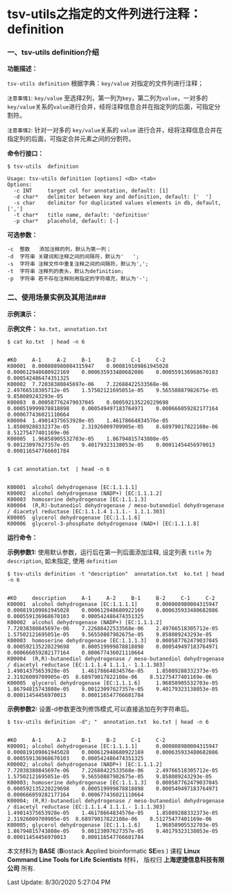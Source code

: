 # tsv-utils之指定的文件列进行注释：definition

### 一、tsv-utils definition介绍

**功能描述：**

`tsv-utils definition` 根据字典：`key/value` 对指定的文件列进行注释；

`注意事情1`:  `key/value` 至选择2列，第一列为`key`，第二列为`value`，一对多的`key/value`关系的`value`进行合并，经将注释信息合并在指定列的后面，可指定分割符。

`注意事情2`: 针对一对多的 `key/value`关系的 `value` 进行合并，经将注释信息合并在指定列的后面，可指定合并元素之间的分割符。

**命令行接口：**

    $ tsv-utils  definition

    Usage: tsv-utils definition [options] <db> <tab>
    Options:
      -c INT     target col for annotation, default: [1]
      -d char*   delimitor between key and definition, default: ['  ']
      -s char    delimitor for duplicated values elements in db, default, [',']
      -t char*   title name, default: 'definition'
      -p char*   placehold, default: [-]


**可选参数：**

    -c  整数   添加注释的列，默认为第一列；
    -d  字符串 关键词和注释之间的间隔符，默认为'   ';
    -s  字符串 注释文件中重复注释之间的间隔符，默认为',';
    -t  字符串 注释列的表头，默认为definition;
    -p  字符串 若不存在注释则用指定的字符填充，默认为'-';

### 二、使用场景实例及其用法###

**示例演示：**

**示例文件：** `ko.txt, annotation.txt` 

    $ cat ko.txt  | head -n 6


    #KO     A-1     A-2     B-1     B-2     C-1     C-2
    K00001  0.000808980004315947    0.000819109861945028    0.000612948680922169    0.000635933480682086    0.000559136968670103    0.000542486474351325
    K00002  7.72038380845697e-06    7.22688422533568e-06    2.49766518305712e-05    1.57502121695051e-05    9.56550887982675e-05    9.858089243293e-05
    K00003  0.000587762479037045    0.000592135220229698    0.000519999878818898    0.000549497183764971    0.000666059282177164    0.000677436021110664
    K00004  1.49014375653928e-05    1.46178664834576e-05    1.85089288332373e-05    2.31926009709905e-05    8.68979017822108e-06    8.51275477401169e-06
    K00005  1.96858905532703e-05    1.86794815743808e-05    9.00123097627357e-05    9.40179323138053e-05    0.00011454456970013     0.000116547766601784


    $ cat annotation.txt  | head -n 6


    K00001  alcohol dehydrogenase [EC:1.1.1.1]
    K00002  alcohol dehydrogenase (NADP+) [EC:1.1.1.2]
    K00003  homoserine dehydrogenase [EC:1.1.1.3]
    K00004  (R,R)-butanediol dehydrogenase / meso-butanediol dehydrogenase / diacetyl reductase [EC:1.1.1.4 1.1.1.- 1.1.1.303]
    K00005  glycerol dehydrogenase [EC:1.1.1.6]
    K00006  glycerol-3-phosphate dehydrogenase (NAD+) [EC:1.1.1.8]

**运行命令：**

**示例参数1:** 使用默认参数，运行后在第一列后面添加注释, 设定列表 `title` 为 `description`, 如未指定, 使用 `definition`

    $ tsv-utils definition -t "description"  annotation.txt  ko.txt | head -n 6


    #KO     description     A-1     A-2     B-1     B-2     C-1     C-2
    K00001  alcohol dehydrogenase [EC:1.1.1.1]      0.000808980004315947    0.000819109861945028    0.000612948680922169    0.000635933480682086    0.000559136968670103    0.000542486474351325
    K00002  alcohol dehydrogenase (NADP+) [EC:1.1.1.2]      7.72038380845697e-06    7.22688422533568e-06    2.49766518305712e-05    1.57502121695051e-05    9.56550887982675e-05    9.858089243293e-05
    K00003  homoserine dehydrogenase [EC:1.1.1.3]   0.000587762479037045    0.000592135220229698    0.000519999878818898    0.000549497183764971    0.000666059282177164    0.000677436021110664
    K00004  (R,R)-butanediol dehydrogenase / meso-butanediol dehydrogenase / diacetyl reductase [EC:1.1.1.4 1.1.1.- 1.1.1.303]      1.49014375653928e-05    1.46178664834576e-05    1.85089288332373e-05    2.31926009709905e-05  8.68979017822108e-06    8.51275477401169e-06
    K00005  glycerol dehydrogenase [EC:1.1.1.6]     1.96858905532703e-05    1.86794815743808e-05    9.00123097627357e-05    9.40179323138053e-05    0.00011454456970013     0.000116547766601784


**示例参数2:** 设置-d参数更改列修饰模式,可以直接追加在列字符串后。


    $ tsv-utils definition -d"; "  annotation.txt  ko.txt | head -n 6


    #KO     A-1     A-2     B-1     B-2     C-1     C-2
    K00001; alcohol dehydrogenase [EC:1.1.1.1]      0.000808980004315947    0.000819109861945028    0.000612948680922169    0.000635933480682086    0.000559136968670103    0.000542486474351325
    K00002; alcohol dehydrogenase (NADP+) [EC:1.1.1.2]      7.72038380845697e-06    7.22688422533568e-06    2.49766518305712e-05    1.57502121695051e-05    9.56550887982675e-05    9.858089243293e-05
    K00003; homoserine dehydrogenase [EC:1.1.1.3]   0.000587762479037045    0.000592135220229698    0.000519999878818898    0.000549497183764971    0.000666059282177164    0.000677436021110664
    K00004; (R,R)-butanediol dehydrogenase / meso-butanediol dehydrogenase / diacetyl reductase [EC:1.1.1.4 1.1.1.- 1.1.1.303]      1.49014375653928e-05    1.46178664834576e-05    1.85089288332373e-05    2.31926009709905e-05  8.68979017822108e-06    8.51275477401169e-06
    K00005; glycerol dehydrogenase [EC:1.1.1.6]     1.96858905532703e-05    1.86794815743808e-05    9.00123097627357e-05    9.40179323138053e-05    0.00011454456970013     0.000116547766601784



本文材料为 **BASE** (**B**iostack **A**pplied bioinformatic **SE**ies ) 课程 **Linux Command Line Tools for Life Scientists** 材料， 版权归 **上海逻捷信息科技有限公司** 所有.

Last Update: 8/30/2020 5:27:04 PM